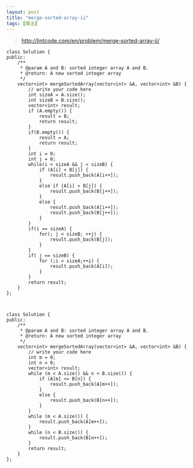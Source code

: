 ```yaml
---
layout: post
title: "merge-sorted-array-ii"
tags: [算法]
---	
```

	
>http://lintcode.com/en/problem/merge-sorted-array-ii/
	
	class Solution {
	public:
	    /**
	     * @param A and B: sorted integer array A and B.
	     * @return: A new sorted integer array
	     */
	    vector<int> mergeSortedArray(vector<int> &A, vector<int> &B) {
	        // write your code here
	        int sizeA = A.size();
	        int sizeB = B.size();
	        vector<int> result;
	        if (A.empty()) {
	            result = B;
	            return result;
	        }
	        if(B.empty()) {
	            result = A;
	            return result;
	        }
	        int i = 0;
	        int j = 0;
	        while(i < sizeA && j < sizeB) {
	            if (A[i] < B[j]) {
	                result.push_back(A[i++]);
	            }
	            else if (A[i] > B[j]) {
	                result.push_back(B[j++]);
	            }
	            else {
	                result.push_back(A[i++]);
	                result.push_back(B[j++]);
	            }
	        }
	        if(i == sizeA) {
	            for(; j < sizeB; ++j) {
	                result.push_back(B[j]);
	            }
	        }
	        if( j == sizeB) {
	            for (;i < sizeA;++i) {
	                result.push_back(A[i]);
	            }
	        }
	        return result;
	    }
	};
	
	
	
	class Solution {
	public:
	    /**
	     * @param A and B: sorted integer array A and B.
	     * @return: A new sorted integer array
	     */
	    vector<int> mergeSortedArray(vector<int> &A, vector<int> &B) {
	        // write your code here
	        int m = 0;
	        int n = 0;
	        vector<int> result;
	        while (m < A.size() && n < B.size()) {
	            if (A[m] <= B[n]) {
	                result.push_back(A[m++]);
	            }
	            else {
	                result.push_back(B[n++]);
	            }
	        }
	        while (m < A.size()) {
	            result.push_back(A[m++]);
	        }
	        while (n < B.size()) {
	            result.push_back(B[n++]);
	        }
	        return result;
	    }
	};
	
	
	
